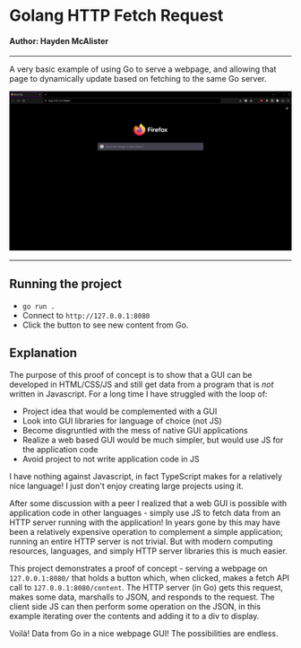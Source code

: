 # Golang HTTP Fetch Request
#### Author: Hayden McAlister

---

A very basic example of using Go to serve a webpage, and allowing that page to dynamically update based on fetching to the same Go server.

![Showing the project in action, getting content from Go](images/example.gif)


---

## Running the project

- `go run .`
- Connect to `http://127.0.0.1:8080`
- Click the button to see new content from Go.

## Explanation


The purpose of this proof of concept is to show that a GUI can be developed in HTML/CSS/JS and still get data from a program that is *not* written in Javascript. For a long time I have struggled with the loop of:

- Project idea that would be complemented with a GUI
- Look into GUI libraries for language of choice (not JS)
- Become disgruntled with the mess of native GUI applications
- Realize a web based GUI would be much simpler, but would use JS for the application code
- Avoid project to not write application code in JS

I have nothing against Javascript, in fact TypeScript makes for a relatively nice language! I just don't enjoy creating large projects using it.

After some discussion with a peer I realized that a web GUI is possible with application code in other languages - simply use JS to fetch data from an HTTP server running with the application! In years gone by this may have been a relatively expensive operation to complement a simple application; running an entire HTTP server is not trivial. But with modern computing resources, languages, and simply HTTP server libraries this is much easier.

This project demonstrates a proof of concept - serving a webpage on `127.0.0.1:8080/` that holds a button which, when clicked, makes a fetch API call to `127.0.0.1:8080/content`. The HTTP server (in Go) gets this request, makes some data, marshalls to JSON, and responds to the request. The client side JS can then perform some operation on the JSON, in this example iterating over the contents and adding it to a div to display.

Voilà! Data from Go in a nice webpage GUI! The possibilities are endless.
